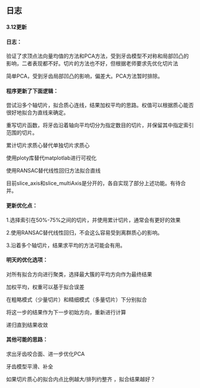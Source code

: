 ## 日志

#### 3.12更新

#### 日志：

验证了求顶点法向量均值的方法和PCA方法，受到牙齿模型不对称和局部凹凸的影响，二者表现都不好。切片的方法也不好，但根据老师要求先优化切片法

简单PCA，受到牙齿局部凹凸的影响，偏差大。PCA方法暂时排除。

 

#### 程序更新了下面逻辑：

尝试沿多个轴切片，拟合质心连线，结果加权平均的思路。权值可以根据质心能否很好地拟合为直线来确定。

重写切片函数，将牙齿沿着轴向平均切分为指定数目的切片，并保留其中指定索引范围的切片。

累计切片求质心替代单独切片求质心

使用ploty库替代matplotlab进行可视化

使用RANSAC替代线性回归方法拟合直线

 

目前slice_axis和slice_multiAxis是分开的，各自实现了部分上述功能。有待合并。

 

#### 更新优化点：

1.选择索引在50%-75%之间的切片，并使用累计切片，通常会有更好的效果

2.使用RANSAC替代线性回归，不会这么容易受到离群质心的影响。

3.沿着多个轴切片，结果求平均的方法可能会有用。

 

 

#### 明天的优化选项：

对所有拟合方向进行聚类，选择最大簇的平均方向作为最终结果

加权平均，权重可以基于拟合误差

在粗略模式（少量切片）和精细模式（多量切片）下分别拟合

将这一步的结果作为下一步初始方向，重新进行计算

递归直到结果收敛

 

#### 其他可能的思路：

求出牙齿咬合面、进一步优化PCA

牙齿模型平滑、补全

如果切片质心的拟合内点比例越大/排列约整齐 ，拟合结果越好？